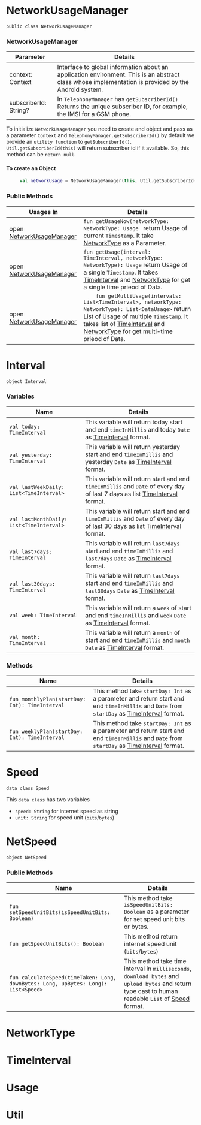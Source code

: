 # NetworkUsageManager
`public class NetworkUsageManager` 

### NetworkUsageManager 
Parameter | Details
---|---|
context: Context | Interface to global information about an application environment. This is an abstract class whose implementation is provided by the Android system. |
subscriberId: String? | In `TelephonyManager` has `getSubscriberId()` Returns the unique subscriber ID, for example, the IMSI for a GSM phone. |

To initialize `NetworkUsageManager` you need to create and object and pass as a parameter `Context` and `TelephonyManager.getSubscriberId()` by default we provide an `utility function` to `getSubscriberId()`.  `Util.getSubscriberId(this)` will return subscriber id if it available. So, this method can be `return null`.

#### To create an Object

```kotlin
     val networkUsage = NetworkUsageManager(this, Util.getSubscriberId(this))
```

### Public Methods
Usages In | Details |
--------|--
open [NetworkUsageManager](docs/docs.md) | `fun getUsageNow(networkType: NetworkType: Usage ` return Usage of current `Timestamp`. It take [NetworkType](#NetworkType) as a Parameter. | 
open [NetworkUsageManager](docs/docs.md) | `fun getUsage(interval: TimeInterval, networkType: NetworkType): Usage` return Usage of a single `Timestamp`. It takes [TimeInterval](#TimeInterval) and [NetworkType](#NetworkType) for get a single time prieod of Data. |
open [NetworkUsageManager](docs/docs.md) | `    fun getMultiUsage(intervals: List<TimeInterval>, networkType: NetworkType): List<DataUsage>` return List of Usage of multiple `Timestamp`. It takes list of [TimeInterval](#TimeInterval) and [NetworkType](#NetworkType) for get multi-time prieod of Data. |



# Interval
`object Interval`

### Variables 
Name| Details |
---|----|
`val today: TimeInterval` | This variable will return today start and end `timeInMillis` and today `Date` as [TimeInterval](#TimeInterval) format. | 
`val yesterday: TimeInterval` | This variable will return yesterday start and end `timeInMillis` and yesterday `Date` as [TimeInterval](#TimeInterval) format. | 
`val lastWeekDaily: List<TimeInterval>` | This variable will return start and end `timeInMillis` and `Date` of every day of last 7 days as list [TimeInterval](#TimeInterval) format. | 
`val lastMonthDaily: List<TimeInterval>` | This variable will return start and end `timeInMillis` and `Date` of every day of last 30 days as list [TimeInterval](#TimeInterval) format. | 
`val last7days: TimeInterval` | This variable will return `last7days` start and end `timeInMillis` and `last7days` `Date` as [TimeInterval](#TimeInterval) format. | 
`val last30days: TimeInterval` | This variable will return `last7days` start and end `timeInMillis` and `last30days` `Date` as [TimeInterval](#TimeInterval) format. | 
`val week: TimeInterval` | This variable will return a `week` of start and end `timeInMillis` and `week` `Date` as [TimeInterval](#TimeInterval) format. | 
`val month: TimeInterval` | This variable will return a `month` of start and end `timeInMillis` and `month` `Date` as [TimeInterval](#TimeInterval) format. | 

### Methods 
Name| Details |
---|----|
`fun monthlyPlan(startDay: Int): TimeInterval ` | This method take `startDay: Int` as a parameter and return start and end `timeInMillis` and `Date` from `startDay` as [TimeInterval](#TimeInterval) format. | 
`fun weeklyPlan(startDay: Int): TimeInterval ` | This method take `startDay: Int` as a parameter and return start and end `timeInMillis` and `Date` from `startDay` as [TimeInterval](#TimeInterval) format. | 


# Speed
`data class Speed`

This `data class` has two variables 
- `speed: String` for internet speed as string
- `unit: String` for speed unit (`bits`/`bytes`)

# NetSpeed
`object NetSpeed`

### Public Methods 
Name| Details |
---|----|
`fun setSpeedUnitBits(isSpeedUnitBits: Boolean) ` | This method take `isSpeedUnitBits: Boolean` as a parameter for set speed unit bits or bytes. | 
`fun getSpeedUnitBits(): Boolean` | This method return internet speed unit (`bits`/`bytes`)| 
`fun calculateSpeed(timeTaken: Long, downBytes: Long, upBytes: Long): List<Speed>` | This method take time interval in `milliseconds`, `download bytes` and `upload bytes` and return type cast to human readable `List` of [Speed](#Speed) format.|


# NetworkType

# TimeInterval

# Usage

# Util
